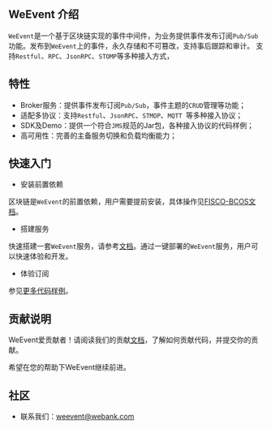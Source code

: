 ## WeEvent 介绍
`WeEvent`是一个基于区块链实现的事件中间件，为业务提供事件发布订阅`Pub/Sub`功能。发布到`WeEvent`上的事件，永久存储和不可篡改，支持事后跟踪和审计。
支持`Restful`、`RPC`、`JsonRPC`、`STOMP`等多种接入方式，


## 特性
- Broker服务：提供事件发布订阅`Pub/Sub`，事件主题的`CRUD`管理等功能；
- 适配多协议：支持`Restful`、`JsonRPC`、`STMOP`、`MQTT `等多种接入协议；
- SDK及Demo：提供一个符合`JMS`规范的Jar包，各种接入协议的代码样例；
- 高可用性：完善的主备服务切换和负载均衡能力；


## 快速入门
- 安装前置依赖

区块链是`WeEvent`的前置依赖，用户需要提前安装，具体操作见[FISCO-BCOS文档](https://fisco-bcos-documentation.readthedocs.io/zh_CN/release-1.3/docs/tools/index.html)。

- 搭建服务

快速搭建一套`WeEvent`服务，请参考[文档](https://weeventdoc.readthedocs.io/en/latest/install/quickinstall.html)。通过一键部署的`WeEvent`服务，用户可以快速体验和开发。

- 体验订阅

参见[更多代码样例](https://github.com/WeBankFinTech/WeEvent/tree/master/src/test/java/com/webank/weevent/sample)。


## 贡献说明
WeEvent爱贡献者！请阅读我们的贡献[文档](http://)，了解如何贡献代码，并提交你的贡献。

希望在您的帮助下WeEvent继续前进。


## 社区
- 联系我们：weevent@webank.com

